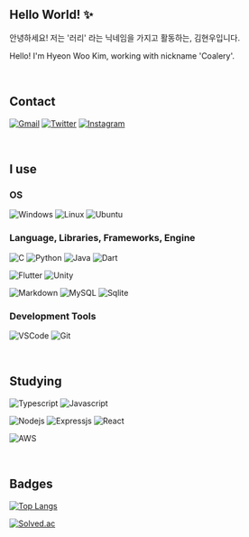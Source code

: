 ## Hello World! ✨

안녕하세요! 저는 '러리' 라는 닉네임을 가지고 활동하는, 김현우입니다.

Hello! I'm Hyeon Woo Kim, working with nickname 'Coalery'.

<br>

## Contact

[![Gmail](https://img.shields.io/badge/Gmail-D14836?style=for-the-badge&logo=gmail&logoColor=white)](mailto:doralife12@gmail.com)
[![Twitter](https://img.shields.io/badge/Twitter-1DA1F2?style=for-the-badge&logo=twitter&logoColor=white)](https://twitter.com/_Coalery)
[![Instagram](https://img.shields.io/badge/Instagram-E4405F?style=for-the-badge&logo=instagram&logoColor=white)](https://www.instagram.com/__Coalery/)

<br>

## I use

### OS

![Windows](https://img.shields.io/badge/Windows-0078D6?style=for-the-badge&logo=windows&logoColor=white)
![Linux](https://img.shields.io/badge/Linux-FCC624?style=for-the-badge&logo=linux&logoColor=black)
![Ubuntu](https://img.shields.io/badge/Ubuntu-E95420?style=for-the-badge&logo=ubuntu&logoColor=white)

### Language, Libraries, Frameworks, Engine

![C](https://img.shields.io/badge/C-00599C?style=for-the-badge&logo=c&logoColor=white)
![Python](https://img.shields.io/badge/Python-3776AB?style=for-the-badge&logo=python&logoColor=white)
![Java](https://img.shields.io/badge/Java-ED8B00?style=for-the-badge&logo=java&logoColor=white)
![Dart](https://img.shields.io/badge/Dart-0175C2?style=for-the-badge&logo=dart&logoColor=white)

![Flutter](https://img.shields.io/badge/Flutter-02569B?style=for-the-badge&logo=flutter&logoColor=white)
![Unity](https://img.shields.io/badge/Unity-100000?style=for-the-badge&logo=unity&logoColor=white)

![Markdown](https://img.shields.io/badge/Markdown-000000?style=for-the-badge&logo=markdown&logoColor=white)
![MySQL](https://img.shields.io/badge/MySQL-00000F?style=for-the-badge&logo=mysql&logoColor=white)
![Sqlite](https://img.shields.io/badge/SQLite-07405E?style=for-the-badge&logo=sqlite&logoColor=white)

### Development Tools

![VSCode](https://img.shields.io/badge/Visual_Studio_Code-0078D4?style=for-the-badge&logo=visual%20studio%20code&logoColor=white)
![Git](https://img.shields.io/badge/Git-F05032?style=for-the-badge&logo=git&logoColor=white)

<br>

## Studying

![Typescript](https://img.shields.io/badge/TypeScript-007ACC?style=for-the-badge&logo=typescript&logoColor=white)
![Javascript](https://img.shields.io/badge/JavaScript-F7DF1E?style=for-the-badge&logo=javascript&logoColor=black)

![Nodejs](https://img.shields.io/badge/Node.js-43853D?style=for-the-badge&logo=node.js&logoColor=white)
![Expressjs](https://img.shields.io/badge/Express.js-404D59?style=for-the-badge&logo=express&logoColor=white)
![React](https://img.shields.io/badge/React-20232A?style=for-the-badge&logo=react&logoColor=61DAFB)

![AWS](https://img.shields.io/badge/Amazon_AWS-232F3E?style=for-the-badge&logo=amazon-aws&logoColor=white)

<br>

## Badges

[![Top Langs](https://github-readme-stats.vercel.app/api/top-langs/?username=Coalery&layout=compact&langs_count=10)](https://github.com/Coalery)

[![Solved.ac](http://mazassumnida.wtf/api/generate_badge?boj=doralife12)](https://solved.ac/doralife12)
